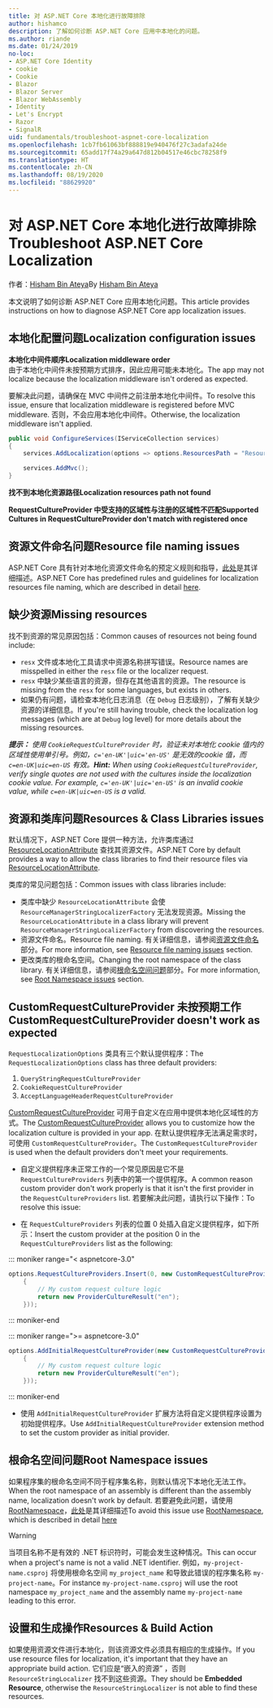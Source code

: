 ```yaml
---
title: 对 ASP.NET Core 本地化进行故障排除
author: hishamco
description: 了解如何诊断 ASP.NET Core 应用中本地化的问题。
ms.author: riande
ms.date: 01/24/2019
no-loc:
- ASP.NET Core Identity
- cookie
- Cookie
- Blazor
- Blazor Server
- Blazor WebAssembly
- Identity
- Let's Encrypt
- Razor
- SignalR
uid: fundamentals/troubleshoot-aspnet-core-localization
ms.openlocfilehash: 1cb7fb61063bf888819e940476f27c3adafa24de
ms.sourcegitcommit: 65add17f74a29a647d812b04517e46cbc78258f9
ms.translationtype: HT
ms.contentlocale: zh-CN
ms.lasthandoff: 08/19/2020
ms.locfileid: "88629920"
---
```

# <a name="troubleshoot-aspnet-core-localization"></a><span data-ttu-id="a8fd1-103">对 ASP.NET Core 本地化进行故障排除</span><span class="sxs-lookup"><span data-stu-id="a8fd1-103">Troubleshoot ASP.NET Core Localization</span></span>

<span data-ttu-id="a8fd1-104">作者：[Hisham Bin Ateya](https://github.com/hishamco)</span><span class="sxs-lookup"><span data-stu-id="a8fd1-104">By [Hisham Bin Ateya](https://github.com/hishamco)</span></span>

<span data-ttu-id="a8fd1-105">本文说明了如何诊断 ASP.NET Core 应用本地化问题。</span><span class="sxs-lookup"><span data-stu-id="a8fd1-105">This article provides instructions on how to diagnose ASP.NET Core app localization issues.</span></span>

## <a name="localization-configuration-issues"></a><span data-ttu-id="a8fd1-106">本地化配置问题</span><span class="sxs-lookup"><span data-stu-id="a8fd1-106">Localization configuration issues</span></span>

<span data-ttu-id="a8fd1-107">**本地化中间件顺序**</span><span class="sxs-lookup"><span data-stu-id="a8fd1-107">**Localization middleware order**</span></span>  
<span data-ttu-id="a8fd1-108">由于本地化中间件未按预期方式排序，因此应用可能未本地化。</span><span class="sxs-lookup"><span data-stu-id="a8fd1-108">The app may not localize because the localization middleware isn't ordered as expected.</span></span>

<span data-ttu-id="a8fd1-109">要解决此问题，请确保在 MVC 中间件之前注册本地化中间件。</span><span class="sxs-lookup"><span data-stu-id="a8fd1-109">To resolve this issue, ensure that localization middleware is registered before MVC middleware.</span></span> <span data-ttu-id="a8fd1-110">否则，不会应用本地化中间件。</span><span class="sxs-lookup"><span data-stu-id="a8fd1-110">Otherwise, the localization middleware isn't applied.</span></span>

```csharp
public void ConfigureServices(IServiceCollection services)
{
    services.AddLocalization(options => options.ResourcesPath = "Resources");

    services.AddMvc();
}
```

<span data-ttu-id="a8fd1-111">**找不到本地化资源路径**</span><span class="sxs-lookup"><span data-stu-id="a8fd1-111">**Localization resources path not found**</span></span>

<span data-ttu-id="a8fd1-112">**RequestCultureProvider 中受支持的区域性与注册的区域性不匹配**</span><span class="sxs-lookup"><span data-stu-id="a8fd1-112">**Supported Cultures in RequestCultureProvider don't match with registered once**</span></span>  

## <a name="resource-file-naming-issues"></a><span data-ttu-id="a8fd1-113">资源文件命名问题</span><span class="sxs-lookup"><span data-stu-id="a8fd1-113">Resource file naming issues</span></span>

<span data-ttu-id="a8fd1-114">ASP.NET Core 具有针对本地化资源文件命名的预定义规则和指导，[此处](xref:fundamentals/localization?view=aspnetcore-2.2#resource-file-naming)是其详细描述。</span><span class="sxs-lookup"><span data-stu-id="a8fd1-114">ASP.NET Core has predefined rules and guidelines for localization resources file naming, which are described in detail [here](xref:fundamentals/localization?view=aspnetcore-2.2#resource-file-naming).</span></span>

## <a name="missing-resources"></a><span data-ttu-id="a8fd1-115">缺少资源</span><span class="sxs-lookup"><span data-stu-id="a8fd1-115">Missing resources</span></span>

<span data-ttu-id="a8fd1-116">找不到资源的常见原因包括：</span><span class="sxs-lookup"><span data-stu-id="a8fd1-116">Common causes of resources not being found include:</span></span>

- <span data-ttu-id="a8fd1-117">`resx` 文件或本地化工具请求中资源名称拼写错误。</span><span class="sxs-lookup"><span data-stu-id="a8fd1-117">Resource names are misspelled in either the `resx` file or the localizer request.</span></span>
- <span data-ttu-id="a8fd1-118">`resx` 中缺少某些语言的资源，但存在其他语言的资源。</span><span class="sxs-lookup"><span data-stu-id="a8fd1-118">The resource is missing from the `resx` for some languages, but exists in others.</span></span>
- <span data-ttu-id="a8fd1-119">如果仍有问题，请检查本地化日志消息（在 `Debug` 日志级别），了解有关缺少资源的详细信息。</span><span class="sxs-lookup"><span data-stu-id="a8fd1-119">If you're still having trouble, check the localization log messages (which are at `Debug` log level) for more details about the missing resources.</span></span>

<span data-ttu-id="a8fd1-120">_**提示：** 使用 `CookieRequestCultureProvider` 时，验证未对本地化 cookie 值内的区域性使用单引号。例如，`c='en-UK'|uic='en-US'` 是无效的cookie 值，而 `c=en-UK|uic=en-US` 有效。_</span><span class="sxs-lookup"><span data-stu-id="a8fd1-120">_**Hint:** When using `CookieRequestCultureProvider`, verify single quotes are not used with the cultures inside the localization cookie value. For example, `c='en-UK'|uic='en-US'` is an invalid cookie value, while `c=en-UK|uic=en-US` is a valid._</span></span>

## <a name="resources--class-libraries-issues"></a><span data-ttu-id="a8fd1-121">资源和类库问题</span><span class="sxs-lookup"><span data-stu-id="a8fd1-121">Resources & Class Libraries issues</span></span>

<span data-ttu-id="a8fd1-122">默认情况下，ASP.NET Core 提供一种方法，允许类库通过 [ResourceLocationAttribute](/dotnet/api/microsoft.extensions.localization.resourcelocationattribute?view=aspnetcore-2.1) 查找其资源文件。</span><span class="sxs-lookup"><span data-stu-id="a8fd1-122">ASP.NET Core by default provides a way to allow the class libraries to find their resource files via [ResourceLocationAttribute](/dotnet/api/microsoft.extensions.localization.resourcelocationattribute?view=aspnetcore-2.1).</span></span>

<span data-ttu-id="a8fd1-123">类库的常见问题包括：</span><span class="sxs-lookup"><span data-stu-id="a8fd1-123">Common issues with class libraries include:</span></span>
- <span data-ttu-id="a8fd1-124">类库中缺少 `ResourceLocationAttribute` 会使 `ResourceManagerStringLocalizerFactory` 无法发现资源。</span><span class="sxs-lookup"><span data-stu-id="a8fd1-124">Missing the `ResourceLocationAttribute` in a class library will prevent `ResourceManagerStringLocalizerFactory` from discovering the resources.</span></span>
- <span data-ttu-id="a8fd1-125">资源文件命名。</span><span class="sxs-lookup"><span data-stu-id="a8fd1-125">Resource file naming.</span></span> <span data-ttu-id="a8fd1-126">有关详细信息，请参阅[资源文件命名](#resource-file-naming-issues)部分。</span><span class="sxs-lookup"><span data-stu-id="a8fd1-126">For more information, see [Resource file naming issues](#resource-file-naming-issues) section.</span></span>
- <span data-ttu-id="a8fd1-127">更改类库的根命名空间。</span><span class="sxs-lookup"><span data-stu-id="a8fd1-127">Changing the root namespace of the class library.</span></span> <span data-ttu-id="a8fd1-128">有关详细信息，请参阅[根命名空间问题](#root-namespace-issues)部分。</span><span class="sxs-lookup"><span data-stu-id="a8fd1-128">For more information, see [Root Namespace issues](#root-namespace-issues) section.</span></span>

## <a name="customrequestcultureprovider-doesnt-work-as-expected"></a><span data-ttu-id="a8fd1-129">CustomRequestCultureProvider 未按预期工作</span><span class="sxs-lookup"><span data-stu-id="a8fd1-129">CustomRequestCultureProvider doesn't work as expected</span></span>

<span data-ttu-id="a8fd1-130">`RequestLocalizationOptions` 类具有三个默认提供程序：</span><span class="sxs-lookup"><span data-stu-id="a8fd1-130">The `RequestLocalizationOptions` class has three default providers:</span></span>

1. `QueryStringRequestCultureProvider`
2. `CookieRequestCultureProvider`
3. `AcceptLanguageHeaderRequestCultureProvider`

<span data-ttu-id="a8fd1-131">[CustomRequestCultureProvider](/dotnet/api/microsoft.aspnetcore.localization.customrequestcultureprovider?view=aspnetcore-2.1) 可用于自定义在应用中提供本地化区域性的方式。</span><span class="sxs-lookup"><span data-stu-id="a8fd1-131">The [CustomRequestCultureProvider](/dotnet/api/microsoft.aspnetcore.localization.customrequestcultureprovider?view=aspnetcore-2.1) allows you to customize how the localization culture is provided in your app.</span></span> <span data-ttu-id="a8fd1-132">在默认提供程序无法满足需求时，可使用 `CustomRequestCultureProvider`。</span><span class="sxs-lookup"><span data-stu-id="a8fd1-132">The `CustomRequestCultureProvider` is used when the default providers don't meet your requirements.</span></span>

- <span data-ttu-id="a8fd1-133">自定义提供程序未正常工作的一个常见原因是它不是 `RequestCultureProviders` 列表中的第一个提供程序。</span><span class="sxs-lookup"><span data-stu-id="a8fd1-133">A common reason custom provider don't work properly is that it isn't the first provider in the `RequestCultureProviders` list.</span></span> <span data-ttu-id="a8fd1-134">若要解决此问题，请执行以下操作：</span><span class="sxs-lookup"><span data-stu-id="a8fd1-134">To resolve this issue:</span></span>

- <span data-ttu-id="a8fd1-135">在 `RequestCultureProviders` 列表的位置 0 处插入自定义提供程序，如下所示：</span><span class="sxs-lookup"><span data-stu-id="a8fd1-135">Insert the custom provider at the position 0 in the `RequestCultureProviders` list as the following:</span></span>

::: moniker range="< aspnetcore-3.0"
```csharp
options.RequestCultureProviders.Insert(0, new CustomRequestCultureProvider(async context =>
    {
        // My custom request culture logic
        return new ProviderCultureResult("en");
    }));
```
::: moniker-end

::: moniker range=">= aspnetcore-3.0"
```csharp
options.AddInitialRequestCultureProvider(new CustomRequestCultureProvider(async context =>
    {
        // My custom request culture logic
        return new ProviderCultureResult("en");
    }));
```
::: moniker-end

- <span data-ttu-id="a8fd1-136">使用 `AddInitialRequestCultureProvider` 扩展方法将自定义提供程序设置为初始提供程序。</span><span class="sxs-lookup"><span data-stu-id="a8fd1-136">Use `AddInitialRequestCultureProvider` extension method to set the custom provider as initial provider.</span></span>

## <a name="root-namespace-issues"></a><span data-ttu-id="a8fd1-137">根命名空间问题</span><span class="sxs-lookup"><span data-stu-id="a8fd1-137">Root Namespace issues</span></span>

<span data-ttu-id="a8fd1-138">如果程序集的根命名空间不同于程序集名称，则默认情况下本地化无法工作。</span><span class="sxs-lookup"><span data-stu-id="a8fd1-138">When the root namespace of an assembly is different than the assembly name, localization doesn't work by default.</span></span> <span data-ttu-id="a8fd1-139">若要避免此问题，请使用 [RootNamespace](/dotnet/api/microsoft.extensions.localization.rootnamespaceattribute?view=aspnetcore-2.1)，[此处](xref:fundamentals/localization?view=aspnetcore-2.2#resource-file-naming)是其详细描述</span><span class="sxs-lookup"><span data-stu-id="a8fd1-139">To avoid this issue use [RootNamespace](/dotnet/api/microsoft.extensions.localization.rootnamespaceattribute?view=aspnetcore-2.1), which is described in detail [here](xref:fundamentals/localization?view=aspnetcore-2.2#resource-file-naming)</span></span>

> [!WARNING]
> <span data-ttu-id="a8fd1-140">当项目名称不是有效的 .NET 标识符时，可能会发生这种情况。</span><span class="sxs-lookup"><span data-stu-id="a8fd1-140">This can occur when a project's name is not a valid .NET identifier.</span></span> <span data-ttu-id="a8fd1-141">例如，`my-project-name.csproj` 将使用根命名空间 `my_project_name` 和导致此错误的程序集名称 `my-project-name`。</span><span class="sxs-lookup"><span data-stu-id="a8fd1-141">For instance `my-project-name.csproj` will use the root namespace `my_project_name` and the assembly name `my-project-name` leading to this error.</span></span> 

## <a name="resources--build-action"></a><span data-ttu-id="a8fd1-142">设置和生成操作</span><span class="sxs-lookup"><span data-stu-id="a8fd1-142">Resources & Build Action</span></span>

<span data-ttu-id="a8fd1-143">如果使用资源文件进行本地化，则该资源文件必须具有相应的生成操作。</span><span class="sxs-lookup"><span data-stu-id="a8fd1-143">If you use resource files for localization, it's important that they have an appropriate build action.</span></span> <span data-ttu-id="a8fd1-144">它们应是“嵌入的资源”  ，否则 `ResourceStringLocalizer` 找不到这些资源。</span><span class="sxs-lookup"><span data-stu-id="a8fd1-144">They should be **Embedded Resource**, otherwise the `ResourceStringLocalizer` is not able to find these resources.</span></span>
